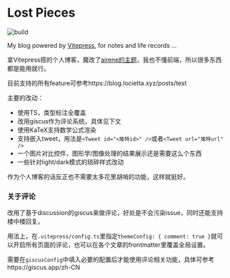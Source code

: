 # Lost Pieces

![build](https://img.shields.io/github/actions/workflow/status/Locietta/blog-lost-pieces/build.yml?branch=main)

My blog powered by [Vitepress](https://vitepress.vuejs.org/), for notes and life records ...

拿Vitepress搭的个人博客，魔改了[airene的主题](https://github.com/airene/vitepress-blog-pure)，我也不懂前端，所以很多东西都是能用就行。

目前支持的所有feature可参考https://blog.locietta.xyz/posts/test

主要的改动：
* 使用TS，类型标注全覆盖
* 改用giscus作为评论系统，具体见下文
* 使用KaTeX支持数学公式渲染
* 支持嵌入tweet，用法是`<Tweet id="<推特id>" />`或者`<Tweet url="推特url" />`
* 一个图片对比控件，图形学/图像处理的结果展示还是需要这么个东西
* 一些针对light/dark模式的琐碎样式改动

作为个人博客的话反正也不需要太多花里胡哨的功能，这样就挺好。

### 关于评论

改用了基于discussion的giscus来做评论，好处是不会污染issue，同时还能支持楼中楼回复。

用法上，在`.vitepress/config.ts`里指定`themeConfig: { comment: true }`就可以开启所有页面的评论，也可以在各个文章的frontmatter里覆盖全局设置。

需要在`giscusConfig`中填入必要的配置后才能使用评论相关功能，具体可参考https://giscus.app/zh-CN